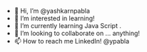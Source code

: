 - 👋 Hi, I’m @yashkarnpabla
- 👀 I’m interested in learning!
- 🌱 I’m currently learning Java Script . 
- 💞️ I’m looking to collaborate on ... anything!
- 📫 How to reach me LinkedIn! @ypabla
